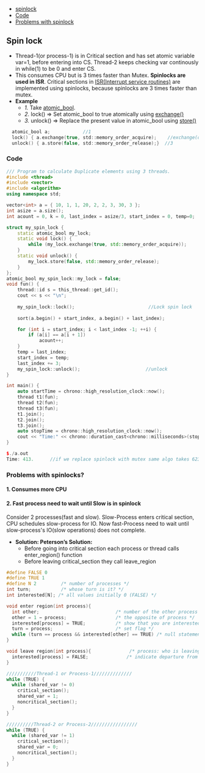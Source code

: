 - [spinlock](#sl)
- [Code](#co)
- [Problems with spinlock](#p)

<a name=sl></a>
## Spin lock
- Thread-1(or process-1) is in Critical section and has set atomic variable var=1, before entering into CS. Thread-2 keeps checking var continously in while(1) to be 0 and enter CS.
- This consumes CPU but is 3 times faster than Mutex.
**Spinlocks are used in ISR**. Critical sections in [ISR(Interrupt service routines)](/Operating_Systems/Linux/Kernel/Interrupts/) are implemented using spinlocks, because spinlocks are 3 times faster than mutex.
- **Example**
  - _1._ Take [atomic_bool](/Threads_Processes_IPC/Terms).
  - _2._ lock() => Set atomic_bool to true atomically using [exchange()](https://en.cppreference.com/w/cpp/atomic/atomic/exchange)
  - _3._ unlock() => Replace the present value in atomic_bool using [store()](https://en.cppreference.com/w/cpp/atomic/atomic/store)
```c
  atomic_bool a;            //1
  lock() { a.exchange(true, std::memory_order_acquire);    //exchange(desired_value, memory order constraints to enforce) }//2
  unlock() { a.store(false, std::memory_order_release);}  //3
```
<a name=co></a>
### Code
```cpp
/// Program to calculate Duplicate elements using 3 threads.
#include <thread>
#include <vector>
#include <algorithm>
using namespace std;

vector<int> a = { 10, 1, 1, 20, 2, 2, 3, 30, 3 };
int asize = a.size();
int acount = 0, k = 0, last_index = asize/3, start_index = 0, temp=0;

struct my_spin_lock {
    static atomic_bool my_lock;
    static void lock() {
        while (my_lock.exchange(true, std::memory_order_acquire));
    }
    static void unlock() {
        my_lock.store(false, std::memory_order_release);
    }
};
atomic_bool my_spin_lock::my_lock = false;
void fun() {
    thread::id s = this_thread::get_id();
    cout << s << "\n";
    
    my_spin_lock::lock();                           //Lock spin lock
    
    sort(a.begin() + start_index, a.begin() + last_index);

    for (int i = start_index; i < last_index -1; ++i) {
        if (a[i] == a[i + 1])
            acount++;
    }
    temp = last_index;
    start_index = temp;
    last_index += 3;
    my_spin_lock::unlock();                        //unlock
}

int main() {
    auto startTime = chrono::high_resolution_clock::now();
    thread t1(fun);
    thread t2(fun);
    thread t3(fun);
    t1.join();
    t2.join();
    t3.join();
    auto stopTime = chrono::high_resolution_clock::now();
    cout << "Time:" << chrono::duration_cast<chrono::milliseconds>(stopTime - startTime).count() << atomic_count;
}

$./a.out
Time: 413.      //if we replace spinlock with mutex same algo takes 623 ms

```
 
<a name=p></a>
### Problems with spinlocks?
#### 1. Consumes more CPU
#### 2. Fast process need to wait until Slow is in spinlock
Consider 2 processes(fast and slow). Slow-Process enters critical section, CPU schedules slow-process for IO. Now fast-Process need to wait until slow-process's IO(slow operations) does not complete.
- **Solution: Peterson’s Solution:**
  - Before going into critical section each process or thread calls enter_region() function
  - Before leaving critical_section they call leave_region
```c
#define FALSE 0
#define TRUE 1
#define N 2         /* number of processes */
int turn;           /* whose turn is it? */
int interested[N]; /* all values initially 0 (FALSE) */

void enter region(int process){   
  int other;                            /* number of the other process */
  other = 1 − process;                  /* the opposite of process */
  interested[process] = TRUE;           /* show that you are interested */
  turn = process;                       /* set flag */
  while (turn == process && interested[other] == TRUE) /* null statement */ ;
}

void leave region(int process){              /* process: who is leaving */
  interested[process] = FALSE;              /* indicate departure from critical region */
}

///////////Thread-1 or Process-1//////////////
while (TRUE) {
  while (shared_var != 0)
    critical_section();
    shared_var = 1;
    noncritical_section();
  }
}

//////////Thread-2 or Process-2/////////////////
while (TRUE) {
  while (shared_var != 1)
    critical_section();
    shared_var = 0;
    noncritical_section();
  }
}
```
